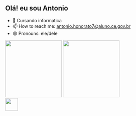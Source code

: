 ## Olá! eu sou Antonio

- 🌱 Cursando informatica
- 📫 How to reach me: antonio.honorato7@aluno.ce.gov.br
- 😄 Pronouns: ele/dele

<div>
<img height="180" src="https://github-readme-stats.vercel.app/api?username=Antonio225502&theme=dark&show_icons=true">
<img height="180" src="https://github-readme-stats.vercel.app/api/top-langs/?username=Antonio225502&layout-compact&langs_count-16&theme=dark">
</div>

<div>
  <a>
    <img height="40" src="https://img.shields.io/badge/LinkedIn-0077B5?style=for-the-badge&logo=linkedin&logoColor=white"
  </a>
</div>
